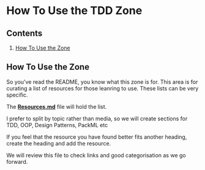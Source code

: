 # How To Use the TDD Zone

## Contents

1. [How To Use the Zone](#how-to-use-the-zone)

## How To Use the Zone

So you've read the README, you know what this zone is for. This area is for curating a list of resources for those leanring to use.
These lists can be very specific.

The **[Resources.md](/Study%20Zone/Resources.md)** file will hold the list.

I prefer to split by topic rather than media, so we will create sections for TDD, OOP, Design Patterns, PackML etc

If you feel that the resource you have found better fits another heading, create the heading and add the resource.

We will review this file to check links and good categorisation as we go forward.